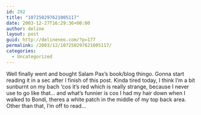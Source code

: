 ```yaml
---
id: 292
title: "107250297621005117"
date: 2003-12-27T16:29:36+00:00
author: deline
layout: post
guid: http://delineneo.com/?p=177
permalink: /2003/12/107250297621005117/
categories:
  - Uncategorized
---
```

Well finally went and bought Salam Pax&#8217;s book/blog thingo. Gonna start reading it in a sec after I finish of this post. Kinda tired today, I think I&#8217;m a bit sunburnt on my bach &#8216;cos it&#8217;s red which is really strange, because I never use to go like that&#8230; and what&#8217;s funnier is cos I had my hair down when I walked to Bondi, theres a white patch in the middle of my top back area. Other than that, I&#8217;m off to read&#8230;
